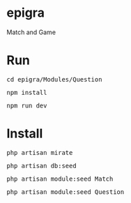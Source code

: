 # epigra

<p>Match and Game </p>
<h1>Run</h1>
<div class="highlight highlight-source-shell">
    <pre>cd epigra/Modules/Question</pre>
    <pre>npm install</pre>
    <pre>npm run dev</pre>
</div>
<h1>Install</h1>
<div class="highlight highlight-source-shell">
    <pre>php artisan mirate</pre>
    <pre>php artisan db:seed</pre>
    <pre>php artisan module:seed Match</pre>
    <pre>php artisan module:seed Question</pre>
</div>
